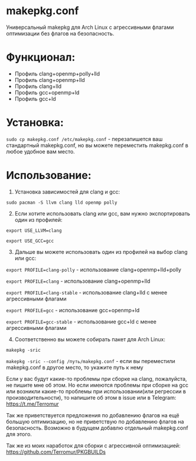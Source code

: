 # makepkg.conf
Универсальный makepkg для Arch Linux с агрессивными флагами оптимизации без флагов на безопасность.

# Функционал:
- Профиль clang+openmp+polly+lld
- Профиль clang+openmp+lld
- Профиль clang+lld
- Профиль gcc+openmp+ld
- Профиль gcc+ld

# Установка:
```sudo cp makepkg.conf /etc/makepkg.conf``` - перезапишется ваш стандартный makepkg.conf, но вы можете переместить makepkg.conf в любое удобное вам место.

# Использование:

1. Установка зависимостей для clang и gcc:

```sudo pacman -S llvm clang lld openmp polly```

2. Если хотите использовать clang или gcc, вам нужно экспортировать один из профилей:

```export USE_LLVM=clang```
 
```export USE_GCC=gcc```

3. Дальше вы можете использовать один из профилей на выбор clang или gcc:

```export PROFILE=clang-polly```  - использование clang+openmp+lld+polly

```export PROFILE=clang``` - использование clang+openmp+lld

```export PROFILE=clang-stable``` - использование clang+lld с менее агрессивными флагами

```export PROFILE=gcc``` - использование gcc+openmp+ld

```export PROFILE=gcc-stable``` - использование gcc+ld с менее агрессивными флагами

4. Соответственно вы можете собирать пакет для Arch Linux:

```makepkg -sric```

```makepkg -sric --config /путь/makepkg.conf``` - если вы переместили makepkg.conf в другое место, то укажите путь к нему

Если у вас будут какие-то проблемы при сборке на clang, пожалуйста, не пишите мне об этом. Но если имеются проблемы при сборке на gcc или возникли какие-то проблемы при использовании(или регрессии в производительности), то напишите об этом в issue или в Telegram: https://t.me/Terromur 

Так же приветствуется предложения по добавлению флагов на ещё большую оптимизацию, но не приветствую по добавлению флагов на безопасность. Возможно в будущем добавлю отдельный makepkg.conf для этого.

Так же из моих наработок для сборки с агрессивной оптимизацией: https://github.com/Terromur/PKGBUILDs
